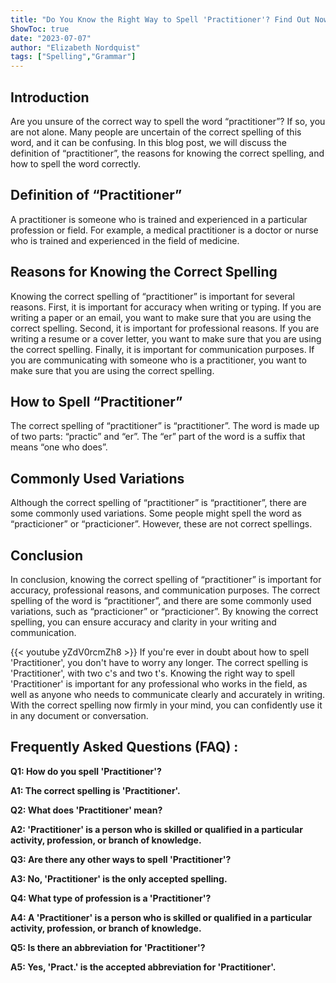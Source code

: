 ```yaml
---
title: "Do You Know the Right Way to Spell 'Practitioner'? Find Out Now!"
ShowToc: true 
date: "2023-07-07"
author: "Elizabeth Nordquist" 
tags: ["Spelling","Grammar"]
---
```

## Introduction

Are you unsure of the correct way to spell the word “practitioner”? If so, you are not alone. Many people are uncertain of the correct spelling of this word, and it can be confusing. In this blog post, we will discuss the definition of “practitioner”, the reasons for knowing the correct spelling, and how to spell the word correctly. 

## Definition of “Practitioner”

A practitioner is someone who is trained and experienced in a particular profession or field. For example, a medical practitioner is a doctor or nurse who is trained and experienced in the field of medicine. 

## Reasons for Knowing the Correct Spelling

Knowing the correct spelling of “practitioner” is important for several reasons. First, it is important for accuracy when writing or typing. If you are writing a paper or an email, you want to make sure that you are using the correct spelling. Second, it is important for professional reasons. If you are writing a resume or a cover letter, you want to make sure that you are using the correct spelling. Finally, it is important for communication purposes. If you are communicating with someone who is a practitioner, you want to make sure that you are using the correct spelling. 

## How to Spell “Practitioner”

The correct spelling of “practitioner” is “practitioner”. The word is made up of two parts: “practic” and “er”. The “er” part of the word is a suffix that means “one who does”. 

## Commonly Used Variations

Although the correct spelling of “practitioner” is “practitioner”, there are some commonly used variations. Some people might spell the word as “practicioner” or “practicioner”. However, these are not correct spellings. 

## Conclusion

In conclusion, knowing the correct spelling of “practitioner” is important for accuracy, professional reasons, and communication purposes. The correct spelling of the word is “practitioner”, and there are some commonly used variations, such as “practicioner” or “practicioner”. By knowing the correct spelling, you can ensure accuracy and clarity in your writing and communication.

{{< youtube yZdV0rcmZh8 >}} 
If you're ever in doubt about how to spell 'Practitioner', you don't have to worry any longer. The correct spelling is 'Practitioner', with two c's and two t's. Knowing the right way to spell 'Practitioner' is important for any professional who works in the field, as well as anyone who needs to communicate clearly and accurately in writing. With the correct spelling now firmly in your mind, you can confidently use it in any document or conversation.

## Frequently Asked Questions (FAQ) :
**Q1: How do you spell 'Practitioner'?**

**A1: The correct spelling is 'Practitioner'.**

**Q2: What does 'Practitioner' mean?**

**A2: 'Practitioner' is a person who is skilled or qualified in a particular activity, profession, or branch of knowledge.**

**Q3: Are there any other ways to spell 'Practitioner'?**

**A3: No, 'Practitioner' is the only accepted spelling.**

**Q4: What type of profession is a 'Practitioner'?**

**A4: A 'Practitioner' is a person who is skilled or qualified in a particular activity, profession, or branch of knowledge.**

**Q5: Is there an abbreviation for 'Practitioner'?**

**A5: Yes, 'Pract.' is the accepted abbreviation for 'Practitioner'.**





